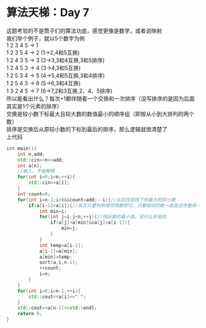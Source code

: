 # 算法天梯：Day 7
这题考验的不是筒子们的算法功底，感觉更像是数学，或者说映射  
我们举个例子，就以5个数字为例  
1 2 3 4 5 -> 1  
1 2 3 5 4 -> 2 (1->2,4和5互换)  
1 2 4 3 5 -> 3 (2->3,3和4互换,3和5排序)  
1 2 4 5 3 -> 4 (3->4,3和5互换)  
1 2 5 3 4 -> 5 (4->5,4和5互换,3和4排序)  
1 2 5 4 3 -> 6 (5->6,3和4互换)  
1 3 2 4 5 -> 7 (6->7,2和3互换,2、4、5排序)  
所以能看出什么？每次+1都伴随着一个交换和一次排序（没写排序的是因为后面其实是1个元素的排序）  
交换是较小数下标最大且较大数的数值最小的顺序组（即按从小到大排列的两个数）  
排序是交换后从原较小数的下标到最后的排序，那么逻辑就很清楚了  
上代码  
```c++
int main(){
    int n,add;
    std::cin>>n>>add;
    int a[n];
    //输入，不做解释
    for(int i=0;i<n;++i){
        std::cin>>a[i];
    }
    int count=0;
    for(int i=n-1;i>0&&count<add;--i){//从后往前找下标最大的较小数
        if(a[i-1]<a[i]){//其实只要判断相邻两数即可，只要相邻的数一直是逆序整体一定逆序
            int min=i;
            for(int j=i;j<n;++j){//找后面的最小值，没什么好说的
                if(a[j]<a[min]&&a[j]>a[i-1]){
                    min=j;
                }
            }
            int temp=a[i-1];
            a[i-1]=a[min];
            a[min]=temp;
            sort(a,i,n-1);
            ++count;
            i=n;
        }
    }
    for(int i=0;i<n-1;++i){
        std::cout<<a[i]<<" ";
    }
    std::cout<<a[n-1]<<std::endl;
    return 0;
}